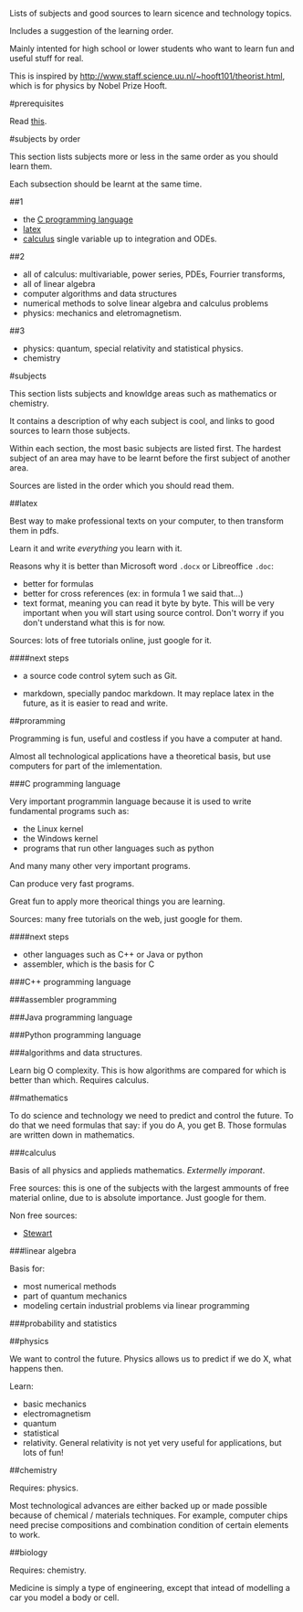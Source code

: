 Lists of subjects and good sources to learn sicence and technology topics.

Includes a suggestion of the learning order.

Mainly intented for high school or lower students who want to learn fun and useful stuff for real.

This is inspired by <http://www.staff.science.uu.nl/~hooft101/theorist.html>, which is for physics by Nobel Prize Hooft.

#prerequisites

Read [this](https://github.com/cirosantilli/text/blob/1.0/src/how-to-learn.md).

#subjects by order

This section lists subjects more or less in the same order as you should learn them.

Each subsection should be learnt at the same time.

##1

- the [C programming language](#c-programming-language)
- [latex](#latex)
- [calculus](#calculus) single variable up to integration and ODEs.

##2

- all of calculus: multivariable, power series, PDEs, Fourrier transforms,
- all of linear algebra
- computer algorithms and data structures
- numerical methods to solve linear algebra and calculus problems
- physics: mechanics and eletromagnetism.

##3

- physics: quantum, special relativity and statistical physics.
- chemistry

#subjects

This section lists subjects and knowldge areas such as mathematics or chemistry.

It contains a description of why each subject is cool,
and links to good sources to learn those subjects.

Within each section, the most basic subjects are listed first.
The hardest subject of an area may have to be learnt before the first subject of another area.

Sources are listed in the order which you should read them.

##latex

Best way to make professional texts on your computer, to then transform them in pdfs.

Learn it and write *everything* you learn with it.

Reasons why it is better than Microsoft word `.docx` or Libreoffice `.doc`:

- better for formulas
- better for cross references (ex: in formula 1 we said that...)
- text format, meaning you can read it byte by byte.
    This will be very important when you will start using source control.
    Don't worry if you don't understand what this is for now.

Sources: lots of free tutorials online, just google for it.

####next steps

- a source code control sytem such as Git.

- markdown, specially pandoc markdown. It may replace latex in the future, as it is easier to read and write.

##proramming

Programming is fun, useful and costless if you have a computer at hand.

Almost all technological applications have a theoretical basis,
but use computers for part of the imlementation.

###C programming language

Very important programmin language because it is used to write fundamental programs such as:

- the Linux kernel
- the Windows kernel
- programs that run other languages such as python

And many many other very important programs.

Can produce very fast programs.

Great fun to apply more theorical things you are learning.

Sources: many free tutorials on the web, just google for them.

####next steps

- other languages such as C++ or Java or python
- assembler, which is the basis for C

###C++ programming language

###assembler programming

###Java programming language

###Python programming language

###algorithms and data structures.

Learn big O complexity. This is how algorithms are compared for which is better than which. Requires calculus.

##mathematics

To do science and technology we need to predict and control the future.
To do that we need formulas that say: if you do A, you get B.
Those formulas are written down in mathematics.

###calculus

Basis of all physics and applieds mathematics. *Extermelly imporant*.

Free sources: this is one of the subjects with the largest ammounts of free material online,
due to is absolute importance. Just google for them.

Non free sources:

- [Stewart](http://www.amazon.com/Calculus-James-Stewart/dp/0538497815)

###linear algebra

Basis for:

- most numerical methods
- part of quantum mechanics
- modeling certain industrial problems via linear programming

###probability and statistics

##physics

We want to control the future. Physics allows us to predict if we do X, what happens then.

Learn:

- basic mechanics
- electromagnetism
- quantum
- statistical
- relativity. General relativity is not yet very useful for applications, but lots of fun!

##chemistry

Requires: physics.

Most technological advances are either backed up or made possible because of chemical / materials techniques.
For example, computer chips need precise compositions and combination condition of certain elements to work.

##biology

Requires: chemistry.

Medicine is simply a type of engineering, except that intead of modelling a car you model a body or cell.
